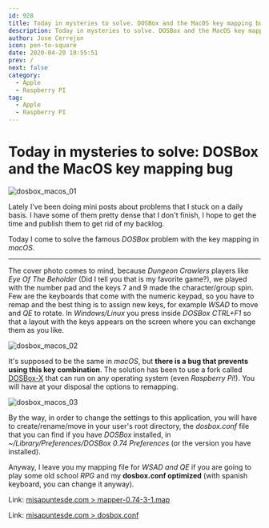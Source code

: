 ```yaml
---
id: 928
title: Today in mysteries to solve. DOSBox and the MacOS key mapping bug
description: Today in mysteries to solve. DOSBox and the MacOS key mapping bug
author: Jose Cerrejon
icon: pen-to-square
date: 2020-04-20 18:55:51
prev: /
next: false
category:
  - Apple
  - Raspberry PI
tag:
  - Apple
  - Raspberry PI
---
```


# Today in mysteries to solve: DOSBox and the MacOS key mapping bug

![dosbox_macos_01](/images/2020/04/dosbox_macos_01.png)

Lately I've been doing mini posts about problems that I stuck on a daily basis. I have some of them pretty dense that I don't finish, I hope to get the time and publish them to get rid of my backlog.

Today I come to solve the famous *DOSBox* problem with the key mapping in *macOS*.

- - -
The cover photo comes to mind, because *Dungeon Crawlers* players like *Eye Of The Beholder* (Did I tell you that is my favorite game?), we played with the number pad and the keys 7 and 9 made the character/group spin. Few are the keyboards that come with the numeric keypad, so you have to remap and the best thing is to assign new keys, for example *WSAD* to move and *QE* to rotate. In *Windows/Linux* you press inside *DOSBox CTRL+F1* so that a layout with the keys appears on the screen where you can exchange them as you like.

![dosbox_macos_02](/images/2020/04/dosbox_macos_02.png)

It's supposed to be the same in *macOS*, but **there is a bug that prevents using this key combination**. The solution has been to use a fork called [DOSBox-X](https://github.com/joncampbell123/dosbox-x) that can run on any operating system (even *Raspberry Pi*!). You will have at your disposal the options to remapping.

![dosbox_macos_03](/images/2020/04/dosbox_macos_03.png)

By the way, in order to change the settings to this application, you will have to create/rename/move in your user's root directory, the *dosbox.conf* file that you can find if you have *DOSBox* installed, in *~/Library/Preferences/DOSBox 0.74 Preferences* (or the version you have installed). 

Anyway, I leave you my mapping file for *WSAD and QE* if you are going to play some old school *RPG* and my **dosbox.conf optimized** (with spanish keyboard, you can change it anyway).

Link: [misapuntesde.com > mapper-0.74-3-1.map](/res/mapper-0.74-3-1.map)

Link: [misapuntesde.com > dosbox.conf](/res/dosbox.conf)